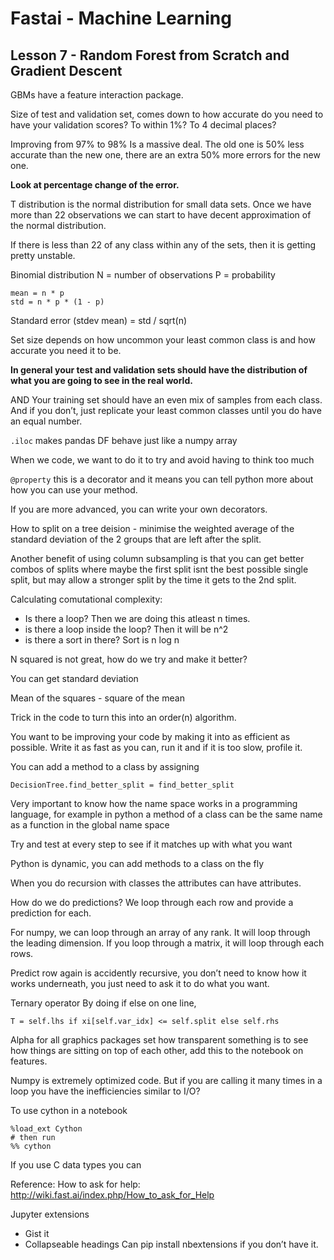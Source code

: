 # Fastai - Machine Learning
## Lesson 7 - Random Forest from Scratch and Gradient Descent


GBMs have a feature interaction package.

Size of test and validation set, comes down to how accurate do you need to have your validation scores? To within 1%? To 4 decimal places?

Improving from 97% to 98% Is a massive deal. The old one is 50% less accurate than the new one, there are an extra 50% more errors for the new one.

**Look at percentage change of the error.**

T distribution is the normal distribution for small data sets. Once we have more than 22 observations we can start to have decent approximation of the normal distribution.

If there is less than 22 of any class within any of the sets, then it is getting pretty unstable.

Binomial distribution
N = number of observations
P = probability

```
mean = n * p
std = n * p * (1 - p)
```

Standard error (stdev mean) = std / sqrt(n)

Set size depends on how uncommon your least common class is and how accurate you need it to be.

**In general your test and validation sets should have the distribution of what you are going to see in the real world.**

AND Your training set should have an even mix of samples from each class. And if you don’t, just replicate your least common classes until you do have an equal number.

`.iloc` makes pandas DF behave just like a numpy array

When we code, we want to do it to try and avoid having to think too much

`@property` this is a decorator and it means you can tell python more about how you can use your method.

If you are more advanced, you can write your own decorators. 

How to split on a tree deision - minimise the weighted average of the standard deviation of the 2 groups that are left after the split.

Another benefit of using column subsampling is that you can get better combos of splits where maybe the first split isnt the best possible single split, but may allow a stronger split by the time it gets to the 2nd split.

Calculating comutational complexity:
 - Is there a loop? Then we are doing this atleast n times.
 - is there a loop inside the loop? Then it will be n^2
 - is there a sort in there? Sort is n log n

N squared is not great, how do we try and make it better?

You can get standard deviation

Mean of the squares - square of the mean

Trick in the code to turn this into an order(n) algorithm.

You want to be improving your code by making it into as efficient as possible. Write it as fast as you can, run it and if it is too slow, profile it.

You can add a method to a class by assigning
```
DecisionTree.find_better_split = find_better_split
```
Very important to know how the name space works in a programming language, for example in python a method of a class can be the same name as a function in the global name space

Try and test at every step to see if it matches up with what you want

Python is dynamic, you can add methods to a class on the fly

When you do recursion with classes the attributes can have attributes.

How do we do predictions? We loop through each row and provide a prediction for each.

For numpy, we can loop through an array of any rank. It will loop through  the leading dimension. If you loop through a matrix, it will loop through each rows.

Predict row again is accidently recursive, you don’t need to know how it works underneath, you just need to ask it to do what you want.

Ternary operator
By doing if else on one line, 
```
T = self.lhs if xi[self.var_idx] <= self.split else self.rhs
```
Alpha for all graphics packages set how transparent something is to see how things are sitting on top of each other, add this to the notebook on features.

Numpy is extremely optimized code. But if you are calling it many times in a loop you have the inefficiencies similar to I/O?

To use cython in a notebook
```
%load_ext Cython
# then run
%% cython 
```

If you use C data types you can 

Reference:
How to ask for help: http://wiki.fast.ai/index.php/How_to_ask_for_Help

Jupyter extensions
 - Gist it
 - Collapseable headings
Can pip install nbextensions if you don’t have it.